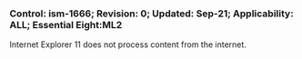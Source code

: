 ### Control: ism-1666; Revision: 0; Updated: Sep-21; Applicability: ALL; Essential Eight:ML2
<p>Internet Explorer 11 does not process content from the internet.</p>